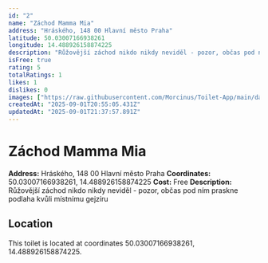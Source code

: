 ```yaml
---
id: "2"
name: "Záchod Mamma Mia"
address: "Hráského, 148 00 Hlavní město Praha"
latitude: 50.03007166938261
longitude: 14.488926158874225
description: "Růžovější záchod nikdo nikdy neviděl - pozor, občas pod ním praskne podlaha kvůli místnímu gejzíru"
isFree: true
rating: 5
totalRatings: 1
likes: 1
dislikes: 0
images: ["https://raw.githubusercontent.com/Morcinus/Toilet-App/main/data/images/toilet-2-edit-1756762677419.jpg"]
createdAt: "2025-09-01T20:55:05.431Z"
updatedAt: "2025-09-01T21:37:57.891Z"
---
```


# Záchod Mamma Mia

**Address:** Hráského, 148 00 Hlavní město Praha
**Coordinates:** 50.03007166938261, 14.488926158874225
**Cost:** Free
**Description:** Růžovější záchod nikdo nikdy neviděl - pozor, občas pod ním praskne podlaha kvůli místnímu gejzíru

## Location
This toilet is located at coordinates 50.03007166938261, 14.488926158874225.
